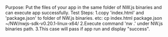 Purpose: Put the files of your app in the same folder of NW.js binaries and can execute app successfully. 
Test Steps:
           1.copy 'index.html' and 'package.json' to  folder of NW.js binaries.
             etc: cp index.html package.json ~/NW/nwjs-sdk-v0.20.1-linux-x64/ 
           2.Execute command 'nw .' under NW.js binaries path.
           3.This case will pass if app run and display "success".
